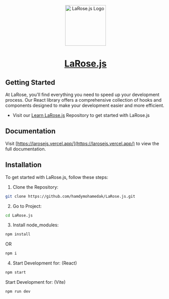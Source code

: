 <p align="center">
  <a href="https://larosejs.vercel.app">
    <picture>
      <source media="(prefers-color-scheme: dark)" srcset="https://i.ibb.co/rkMKzQv/a-simple-logo-for-a-tech-tool-named-larose-js-it-f-ow-O1-Z9-Dg-R96-R5j5-ZSZOpmw-Qjb-At-TRo-Ti-CXL9fy.jpg">
      <img src="https://i.ibb.co/rkMKzQv/a-simple-logo-for-a-tech-tool-named-larose-js-it-f-ow-O1-Z9-Dg-R96-R5j5-ZSZOpmw-Qjb-At-TRo-Ti-CXL9fy.jpg" alt="LaRose.js Logo" height="128">
    </picture>
    <h1 align="center">LaRose.js</h1>
  </a>
</p>

## Getting Started

At LaRose, you'll find everything you need to speed up your development process. Our React library offers a comprehensive collection of hooks and components designed to make your development easier and more efficient.

- Visit our [Learn LaRose.js](https://github.com/hamdy-mohamedak/LaRose.js) Repository to get started with LaRose.js

## Documentation

Visit [https://larosejs.vercel.app/](https://larosejs.vercel.app/) to view the full documentation.

## Installation

To get started with LaRose.js, follow these steps:

1. Clone the Repository:
```sh
git clone https://github.com/hamdymohamedak/LaRose.js.git
```
2. Go to Project:
```sh
cd LaRose.js
```
3. Install node_modules:
```sh
npm install
```
  OR
```sh
npm i
```
4. Start Development for: (React)
```sh
npm start 
```
  Start Development for: (Vite)
```sh  
npm run dev
```
